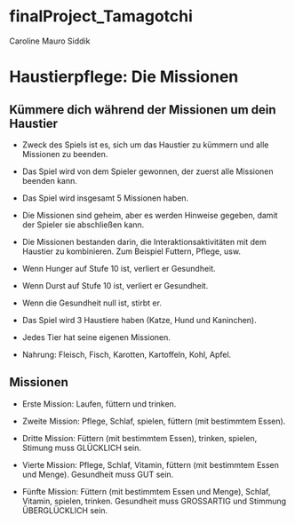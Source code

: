 # finalProject_Tamagotchi

Caroline
Mauro
Siddik

# Haustierpflege: Die Missionen 
## Kümmere dich während der Missionen um dein Haustier


* Zweck des Spiels ist es, sich um das Haustier zu kümmern und alle Missionen zu beenden.
* Das Spiel wird von dem Spieler gewonnen, der zuerst alle Missionen beenden kann.
* Das Spiel wird insgesamt 5 Missionen haben.
* Die Missionen sind geheim, aber es werden Hinweise gegeben, damit der Spieler sie abschließen kann. 
* Die Missionen bestanden darin, die Interaktionsaktivitäten mit dem Haustier zu kombinieren. Zum Beispiel Futtern, Pflege, usw. 

* Wenn Hunger auf Stufe 10 ist, verliert er Gesundheit.
* Wenn Durst auf Stufe 10 ist, verliert er Gesundheit.
* Wenn die Gesundheit null ist, stirbt er.

* Das Spiel wird 3 Haustiere haben (Katze, Hund und Kaninchen).
* Jedes Tier hat seine eigenen Missionen. 
* Nahrung: Fleisch, Fisch, Karotten, Kartoffeln, Kohl, Apfel.

## Missionen
* Erste Mission: Laufen, füttern und trinken.

* Zweite Mission: Pflege, Schlaf, spielen, füttern (mit bestimmtem Essen).

* Dritte Mission: Füttern (mit bestimmtem Essen), trinken, spielen, Stimung muss GLÜCKLICH sein.

* Vierte Mission: Pflege, Schlaf, Vitamin, füttern (mit bestimmtem Essen und Menge). Gesundheit muss GUT sein.

* Fünfte Mission: Füttern (mit bestimmtem Essen und Menge), Schlaf, Vitamin, spielen, trinken. Gesundheit muss GROSSARTIG und Stimmung ÜBERGLÜCKLICH sein.

